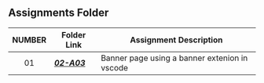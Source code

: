 ##  Assignments Folder

|   NUMBER   | Folder Link | Assignment Description |
| :---: | ----------- | ---------------------- |
| 01    | ***<a href="https://github.com/aayushbhurtel/2143-OOP-Aayush/tree/main/Assignments/02-A03"> 02-A03 </href>*** | Banner page using a banner extenion in vscode|
